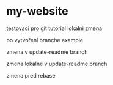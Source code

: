 ﻿# my-website
testovaci pro git tutorial
lokalni zmena

po vytvoření branche example

zmena v update-readme branch

zmena lokalne v update-readme branch

zmena pred rebase
